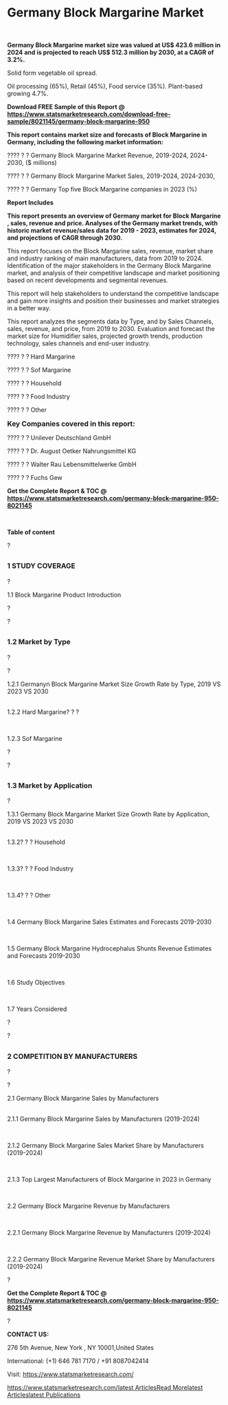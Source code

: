 <h1>Germany Block Margarine Market</h1><br/><p><strong>Germany Block Margarine market size was valued at US$ 423.6 million in 2024 and is projected to reach US$ 512.3 million by 2030, at a <strong>CAGR</strong> of 3.2%.</strong></p>
 
 
 
 <p>Solid form vegetable oil spread.</p>
 
 
 
 <p>Oil processing (65%), Retail (45%), Food service (35%). Plant-based growing 4.7%.</p>
 
 
 
 <p><strong>Download FREE Sample of this Report @ <a href="https://www.statsmarketresearch.com/download-free-sample/8021145/germany-block-margarine-950">https://www.statsmarketresearch.com/download-free-sample/8021145/germany-block-margarine-950</a></strong></p>
 
 
 
 <p><strong>This report contains market size and forecasts of Block Margarine in Germany, including the following market information:</strong></p>
 
 
 
 <p>???? ? ? Germany Block Margarine Market Revenue, 2019-2024, 2024-2030, ($ millions)</p>
 
 
 
 <p>???? ? ? Germany Block Margarine Market Sales, 2019-2024, 2024-2030,</p>
 
 
 
 <p>???? ? ? Germany Top five Block Margarine companies in 2023 (%)</p>
 
 
 
 <p><strong>Report Includes</strong></p>
 
 
 
 <p><strong>This report presents an overview of Germany market for Block Margarine , sales, revenue and price. Analyses of the Germany market trends, with historic market revenue/sales data for 2019 - 2023, estimates for 2024, and projections of <strong>CAGR</strong> through 2030.</strong></p>
 
 
 
 <p>This report focuses on the Block Margarine sales, revenue, market share and industry ranking of main manufacturers, data from 2019 to 2024. Identification of the major stakeholders in the Germany Block Margarine market, and analysis of their competitive landscape and market positioning based on recent developments and segmental revenues.</p>
 
 
 
 <p>This report will help stakeholders to understand the competitive landscape and gain more insights and position their businesses and market strategies in a better way.</p>
 
 
 
 <p>This report analyzes the segments data by Type, and by Sales Channels, sales, revenue, and price, from 2019 to 2030. Evaluation and forecast the market size for Humidifier sales, projected growth trends, production technology, sales channels and end-user industry.</p>
 
 
 
 <p>???? ? ? Hard Margarine</p>
 
 
 
 <p>???? ? ? Sof Margarine</p>
 
 
 
 <p>???? ? ? Household</p>
 
 
 
 <p>???? ? ? Food Industry</p>
 
 
 
 <p>???? ? ? Other</p>
 
 
 
 <p><span style="font-size:16px"><strong>Key Companies covered in this report:</strong></span></p>
 
 
 
 <p>???? ? ? Unilever Deutschland GmbH</p>
 
 
 
 <p>???? ? ? Dr. August Oetker Nahrungsmittel KG</p>
 
 
 
 <p>???? ? ? Walter Rau Lebensmittelwerke GmbH</p>
 
 
 
 <p>???? ? ? Fuchs Gew</p>
 
 
 
 <div><b>Get the Complete Report & TOC @ <a href="https://www.statsmarketresearch.com/germany-block-margarine-950-8021145">https://www.statsmarketresearch.com/germany-block-margarine-950-8021145</a></b></div>
 
 
 
 <p><br />
 
 <b>Table of content</b></p>
 
 
 
 <p>? </p>
 
 
 
 <h2><span style="font-size:16px"><strong>1 STUDY COVERAGE</strong></span></h2>
 
 
 
 <p>? </p>
 
 
 
 <p>1.1 Block Margarine Product Introduction</p>
 
 
 
 <p>? </p>
 
 
 
 <p>? </p>
 
 
 
 <h2><span style="font-size:16px"><strong>1.2 Market by Type</strong></span></h2>
 
 
 
 <p>? </p>
 
 
 
 <p>? </p>
 
 
 
 <p>1.2.1 Germanyn Block Margarine Market Size Growth Rate by Type, 2019 VS 2023 VS 2030<br />
 
 <br />
 
 1.2.2 Hard Margarine? ? ? <br />
 
 <br />
 
 1.2.3 Sof Margarine<br />
 
 ? </p>
 
 
 
 <p>? </p>
 
 
 
 <h2><span style="font-size:16px"><strong>1.3 Market by Application</strong></span></h2>
 
 
 
 <p>? </p>
 
 
 
 <p>1.3.1 Germany Block Margarine Market Size Growth Rate by Application, 2019 VS 2023 VS 2030<br />
 
 <br />
 
 1.3.2? ? ? Household<br />
 
 <br />
 
 1.3.3? ? ? Food Industry<br />
 
 <br />
 
 1.3.4? ? ? Other<br />
 
 <br />
 
 1.4 Germany Block Margarine Sales Estimates and Forecasts 2019-2030<br />
 
 <br />
 
 1.5 Germany Block Margarine Hydrocephalus Shunts Revenue Estimates and Forecasts 2019-2030<br />
 
 <br />
 
 1.6 Study Objectives<br />
 
 <br />
 
 1.7 Years Considered</p>
 
 
 
 <p>? </p>
 
 
 
 <p>? </p>
 
 
 
 <h2><span style="font-size:16px"><strong>2 COMPETITION BY MANUFACTURERS</strong></span></h2>
 
 
 
 <p>? </p>
 
 
 
 <p>? </p>
 
 
 
 <p>2.1 Germany Block Margarine Sales by Manufacturers<br />
 
 <br />
 
 2.1.1 Germany Block Margarine Sales by Manufacturers (2019-2024)<br />
 
 <br />
 
 2.1.2 Germany Block Margarine Sales Market Share by Manufacturers (2019-2024)<br />
 
 <br />
 
 2.1.3 Top Largest Manufacturers of Block Margarine in 2023 in Germany<br />
 
 <br />
 
 2.2 Germany Block Margarine Revenue by Manufacturers<br />
 
 <br />
 
 2.2.1 Germany Block Margarine Revenue by Manufacturers (2019-2024)<br />
 
 <br />
 
 2.2.2 Germany Block Margarine Revenue Market Share by Manufacturers (2019-2024)</p>
 
 
 
 <p>? </p>
 
 
 
 <div><b>Get the Complete Report & TOC @ <a href="https://www.statsmarketresearch.com/germany-block-margarine-950-8021145">https://www.statsmarketresearch.com/germany-block-margarine-950-8021145</a></b></div>
 
 
 
 <p>? </p>
 
 
 
 <p><b>CONTACT US:</b><br />
 
 276 5th Avenue, New York , NY 10001,United States<br />
 
 International: (+1) 646 781 7170 / +91 8087042414<br />
 
 Visit: <a href="https://www.statsmarketresearch.com/">https://www.statsmarketresearch.com/</a><br />
 
 <a href="https://gyeongbokgung.com">https://www.statsmarketresearch.com/</a><a href="https://hallyeomaritime.com">latest Articles</a><a href="https://jingwansa.com">Read More</a><a href="https://nguoiviet.jp/">latest Articles</a><a href="https://www.intelmarketresearch.com/">latest Publications</a></p>